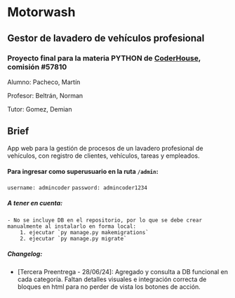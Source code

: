 # Motorwash

## Gestor de lavadero de vehículos profesional

### Proyecto final para la materia PYTHON de [CoderHouse](https://www.coderhouse.com), comisión #57810

Alumno: Pacheco, Martín

Profesor: Beltrán, Norman

Tutor: Gomez, Demian

## Brief

App web para la gestión de procesos de un lavadero profesional de vehículos, con registro de clientes, vehículos, tareas y empleados.

#### Para ingresar como superusuario en la ruta `/admin`:

`username: admincoder`
`password: admincoder1234`

##### A tener en cuenta:

    - No se incluye DB en el repositorio, por lo que se debe crear manualmente al instalarlo en forma local:
        1. ejecutar `py manage.py makemigrations`
        2. ejecutar `py manage.py migrate`

##### Changelog:

-   [Tercera Preentrega - 28/06/24]: Agregado y consulta a DB funcional en cada categoría. Faltan detalles visuales e integración correcta de bloques en html para no perder de vista los botones de acción.
